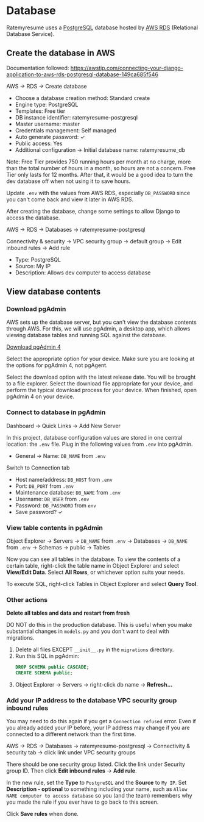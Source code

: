 # Database

Ratemyresume uses a [PostgreSQL](https://www.postgresql.org/about/) database hosted by [AWS RDS](https://aws.amazon.com/rds/) (Relational Database Service).

## Create the database in AWS
Documentation followed: https://awstip.com/connecting-your-django-application-to-aws-rds-postgresql-database-149ca685f546

AWS -> RDS -> Create database

- Choose a database creation method: Standard create
- Engine type: PostgreSQL
- Templates: Free tier
- DB instance identifier: ratemyresume-postgresql
- Master username: master
- Credentials management: Self managed
- Auto generate password: ✓
- Public access: Yes
- Additional configuration -> Initial database name: ratemyresume_db

Note: Free Tier provides 750 running hours per month at no charge, more than the total number of hours in a month, so hours are not a concern. Free Tier only lasts for 12 months. After that, it would be a good idea to turn the dev database off when not using it to save hours.

Update `.env` with the values from AWS RDS, especially `DB_PASSWORD` since you can't come back and view it later in AWS RDS.

After creating the database, change some settings to allow Django to access the database.

AWS -> RDS -> Databases -> ratemyresume-postgresql

Connectivity & security -> VPC security group -> default group -> Edit inbound rules -> Add rule

- Type: PostgreSQL
- Source: My IP
- Description: Allows dev computer to access database

## View database contents

### Download pgAdmin

AWS sets up the database server, but you can't view the database contents through AWS. For this, we will use pgAdmin, a desktop app, which allows viewing database tables and running SQL against the database.

[Download pgAdmin 4](https://www.pgadmin.org/download/)

Select the appropriate option for your device. Make sure you are looking at the options for pgAdmin 4, not pgAgent.

Select the download option with the latest release date. You will be brought to a file explorer. Select the download file appropriate for your device, and perform the typical download process for your device. When finished, open pgAdmin 4 on your device.

### Connect to database in pgAdmin

Dashboard -> Quick Links -> Add New Server

In this project, database configuration values are stored in one central location: the `.env` file. Plug in the following values from `.env` into pgAdmin.

- General -> Name: `DB_NAME` from `.env`

Switch to Connection tab

- Host name/address: `DB_HOST` from `.env`
- Port: `DB_PORT` from `.env`
- Maintenance database: `DB_NAME` from `.env`
- Username: `DB_USER` from `.env`
- Password: `DB_PASSWORD` from `env`
- Save password? ✓

### View table contents in pgAdmin

Object Explorer -> Servers -> `DB_NAME` from `.env` -> Databases -> `DB_NAME` from `.env` -> Schemas -> public -> Tables

Now you can see all tables in the database. To view the contents of a certain table, right-click the table name in Object Explorer and select **View/Edit Data**. Select **All Rows**, or whichever option suits your needs.

To execute SQL, right-click Tables in Object Explorer and select **Query Tool**.

### Other actions

**Delete all tables and data and restart from fresh**

DO NOT do this in the production database. This is useful when you make substantial changes in `models.py` and you don't want to deal with migrations.

1. Delete all files EXCEPT `__init__.py` in the `migrations` directory.
1. Run this SQL in pgAdmin:
    ```sql
    DROP SCHEMA public CASCADE;
    CREATE SCHEMA public;
    ```
1. Object Explorer -> Servers -> right-click db name -> **Refresh...**

### Add your IP address to the database VPC security group inbound rules

You may need to do this again if you get a `Connection refused` error. Even if you already added your IP before, your IP address may change if you are connected to a different network than the first time.

AWS -> RDS -> Databases -> ratemyresume-postgresql -> Connectivity & security tab -> click link under VPC security groups

There should be one security group listed. Click the link under Security group ID. Then click **Edit inbound rules** -> **Add rule**.

In the new rule, set the **Type** to `PostgreSQL` and the **Source** to `My IP`. Set **Description - optional** to something including your name, such as `Allow NAME computer to access database` so you (and the team) remembers why you made the rule if you ever have to go back to this screen.

Click **Save rules** when done.
